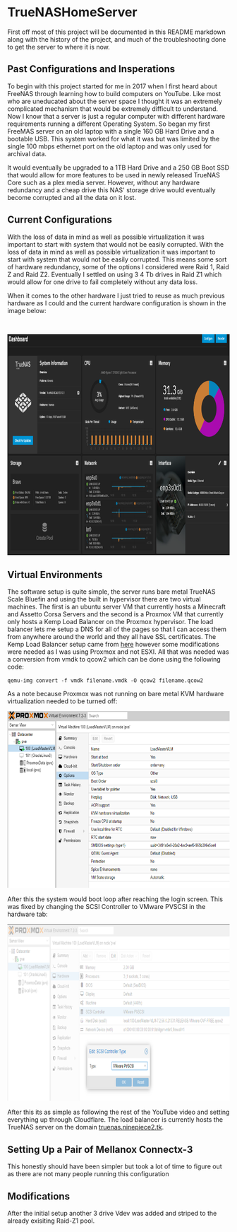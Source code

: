 # TrueNASHomeServer

First off most of this project will be documented in this README markdown along with the history of the project, and much of the troubleshooting done to get the server to where it is now.

## Past Configurations and Insperations

To begin with this project started for me in 2017 when I first heard about FreeNAS through learning how to build computers on YouTube. Like most who are uneducated about the server space I thought it was an extremely complicated mechanism that would be extremely difficult to understand. Now I know that a server is just a regular computer with different hardware requirements running a different Operating System. So began my first FreeMAS server on an old laptop with a single 160 GB Hard Drive and a bootable USB. This system worked for what it was but was limited by the single 100 mbps ethernet port on the old laptop and was only used for archival data. 

It would eventually be upgraded to a 1TB Hard Drive and a 250 GB Boot SSD that would allow for more features to be used in newly released TrueNAS Core such as a plex media server. However, without any hardware redundancy and a cheap drive this NAS' storage drive would eventually become corrupted and all the data on it lost.

## Current Configurations

With the loss of data in mind as well as possible virtualization it was important to start with system that would not be easily corrupted. With the loss of data in mind as well as possible virtualization it was important to start with system that would not be easily corrupted. This means some sort of hardware redundancy, some of the options I considered were Raid 1, Raid Z and Raid Z2. Eventually I settled on using 3 4 Tb drives in Raid Z1 which would allow for one drive to fail completely without any data loss. 

When it comes to the other hardware I just tried to reuse as much previous hardware as I could and the current hardware configuration is shown in the image below: 

<br/>

[<img src=images/CurrentConfig.PNG height=500>](images/CurrentConfig.PNG)

## Virtual Environments 

The software setup is quite simple, the server runs bare metal TrueNAS Scale Bluefin and using the built in hypervisor there are two virtual machines. The first is an ubuntu server VM that currently hosts a Minecraft and Assetto Corsa Servers and the second is a Proxmox VM that currently only hosts a Kemp Load Balancer on the Proxmox hypervisor. The load balancer lets me setup a DNS for all of the pages so that I can access them from anywhere around the world and they all have SSL certificates. The Kemp Load Balancer setup came from [here](https://www.youtube.com/watch?v=LlbTSfc4biw&ab_channel=NetworkChuck) however some modifications were needed as I was using Proxmox and not ESXI. All that was needed was a conversion from vmdk to qcow2 which can be done using the following code: 

```
qemu-img convert -f vmdk filename.vmdk -O qcow2 filename.qcow2
```

As a note because Proxmox was not running on bare metal KVM hardware virtualization needed to be turned off:

[<img src=images/KVM.PNG height=400>](images/KVM.PNG)

After this the system would boot loop after reaching the login screen. This was fixed by changing the SCSI Controller to VMware PVSCSI in the hardware tab:

[<img src=images/SCSIController.PNG height=400>](images/SCSIController.PNG)

After this its as simple as following the rest of the YouTube video and setting everything up through Cloudflare. The load balancer is currently hosts the TrueNAS server on the domain [truenas.ninepiece2.tk]( truenas.ninepiece2.tk).


## Setting Up a Pair of Mellanox Connectx-3 

This honestly should have been simpler but took a lot of time to figure out as there are not many people running this configuration

## Modifications

After the initial setup another 3 drive Vdev was added and striped to the already exisiting Raid-Z1 pool. 

